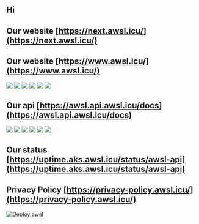 ## Hi 

## Our website [https://next.awsl.icu/](https://next.awsl.icu/)

## Our website [https://www.awsl.icu/](https://www.awsl.icu/)

![](https://uptime.aks.awsl.icu/api/badge/2/status)
![](https://uptime.aks.awsl.icu/api/badge/2/uptime)
![](https://uptime.aks.awsl.icu/api/badge/2/ping)
![](https://uptime.aks.awsl.icu/api/badge/2/avg-response)
![](https://uptime.aks.awsl.icu/api/badge/2/cert-exp)
![](https://uptime.aks.awsl.icu/api/badge/2/response)

## Our api [https://awsl.api.awsl.icu/docs](https://awsl.api.awsl.icu/docs)

![](https://uptime.aks.awsl.icu/api/badge/1/status)
![](https://uptime.aks.awsl.icu/api/badge/1/uptime)
![](https://uptime.aks.awsl.icu/api/badge/1/ping)
![](https://uptime.aks.awsl.icu/api/badge/1/avg-response)
![](https://uptime.aks.awsl.icu/api/badge/1/cert-exp)
![](https://uptime.aks.awsl.icu/api/badge/1/response)

## Our status [https://uptime.aks.awsl.icu/status/awsl-api](https://uptime.aks.awsl.icu/status/awsl-api)

## Privacy Policy [https://privacy-policy.awsl.icu/](https://privacy-policy.awsl.icu/)

[![Deploy awsl](https://github.com/awsl-project/awsl-pipeline/actions/workflows/release.yml/badge.svg)](https://github.com/awsl-project/awsl-pipeline/actions/workflows/release.yml)
<!--

**Here are some ideas to get you started:**

🙋‍♀️ A short introduction - what is your organization all about?
🌈 Contribution guidelines - how can the community get involved?
👩‍💻 Useful resources - where can the community find your docs? Is there anything else the community should know?
🍿 Fun facts - what does your team eat for breakfast?
🧙 Remember, you can do mighty things with the power of [Markdown](https://docs.github.com/github/writing-on-github/getting-started-with-writing-and-formatting-on-github/basic-writing-and-formatting-syntax)
-->
